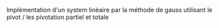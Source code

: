 
Implémentation d'un system linéaire par la méthode de gauss utilisant le pivot / les pivotation partiel et totale 
